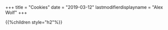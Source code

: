 +++
title = "Cookies"
date = "2019-03-12"
lastmodifierdisplayname = "Alex Wolf"
+++

{{%children style="h2"%}}
